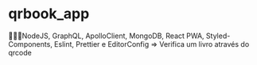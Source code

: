 # qrbook_app
🔍‍⚛️📱NodeJS, GraphQL, ApolloClient, MongoDB, React PWA, Styled-Components, Eslint, Prettier e EditorConfig => Verifica um livro através do qrcode
